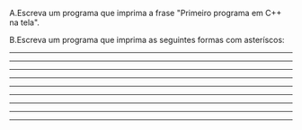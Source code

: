 A.Escreva um programa que imprima a frase "Primeiro programa em C++ na tela".

B.Escreva um programa que imprima as seguintes formas com asteríscos: 
   *********         ***         *         *
   *       *        *   *       ***       * *
   *       *       *     *     *****     *   *
   *       *       *     *       *      *     *
   *       *       *     *       *     *       *
   *       *       *     *       *      *     *
   *       *       *     *       *       *   *
   *       *        *   *        *        * *
   *********         ***         *         *
